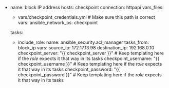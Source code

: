 - name: block IP address
  hosts: checkpoint
  connection: httpapi
  vars_files:
    - vars/checkpoint_credentials.yml # Make sure this path is correct
  vars:
    ansible_network_os: checkpoint

  tasks:
    - include_role:
        name: ansible_security.acl_manager
        tasks_from: block_ip
      vars:
        source_ip: 172.17.13.98
        destination_ip: 192.168.0.10
        checkpoint_server: "{{ checkpoint_server }}" # Keep templating here if the *role* expects it that way in its tasks
        checkpoint_username: "{{ checkpoint_username }}" # Keep templating here if the *role* expects it that way in its tasks
        checkpoint_password: "{{ checkpoint_password }}" # Keep templating here if the *role* expects it that way in its tasks
